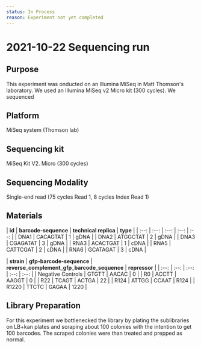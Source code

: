 ```yaml
---
status: In Process
reason: Experiment not yet completed 
---
```


# 2021-10-22 Sequencing run

## Purpose
This experiment was onducted on an Illumina MiSeq in Matt Thomson's
laboratory. We used an Illumina MiSeq v2 Micro kit (300 cycles). We sequenced



## Platform
MiSeq system (Thomson lab)

## Sequencing kit
MiSeq Kit V2. Micro (300 cycles)

## Sequencing Modality
Single-end read (75 cycles Read 1, 8 cycles Index Read 1)

## Materials

| **id** | **barcode-sequence** | **technical replica** | **type** |
| :--: | :--: | :--: | :--: | :--: |
| DNA1 | CACAGTAT | 1 | gDNA |
| DNA2 | ATGGCTAT | 2 | gDNA |
| DNA3 | CGAGATAT | 3 | gDNA |
| RNA3 | ACACTGAT | 1 | cDNA |
| RNA5 | CATTCGAT | 2 | cDNA |
| RNA6 | GCATAGAT | 3 | cDNA |


| **strain** | **gfp-barcode-sequence** | **reverse_complement_gfp_barcode_sequence** | **repressor** |
| :--: | :--: | :--: | :--: | :--: |
| Negative Controls | GTGTT | AACAC | 0 |
| R0 | ACCTT | AAGGT | 0 |
| R22 | TCAGT | ACTGA | 22 |
| R124 | ATTGG | CCAAT | R124 |
| R1220 | TTCTC | GAGAA | 1220 |


## Library Preparation
For this experiment we bottlenecked the library by plating the sublibraries on LB+kan plates and scraping
about 100 colonies with the intention to get 100 barcodes. The scraped colonies were than treated and prepped
as normal.